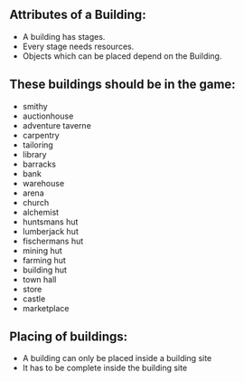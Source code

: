 ## Attributes of a Building:

* A building has stages. 
* Every stage needs resources.
* Objects which can be placed depend on the Building.

## These buildings should be in the game:

* smithy 
* auctionhouse
* adventure taverne
* carpentry
* tailoring
* library
* barracks
* bank
* warehouse
* arena
* church
* alchemist
* huntsmans hut
* lumberjack hut
* fischermans hut
* mining hut
* farming hut
* building hut
* town hall
* store
* castle
* marketplace

## Placing of buildings:

* A building can only be placed inside a building site
* It has to be complete inside the building site
